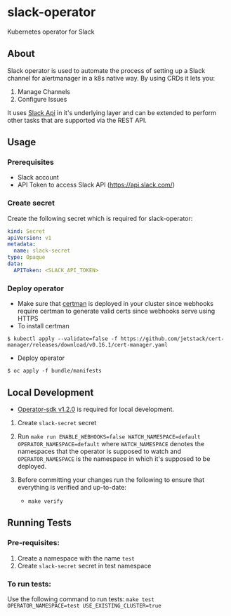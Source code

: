 # slack-operator

Kubernetes operator for Slack

## About

Slack operator is used to automate the process of setting up a Slack channel for alertmanager in a k8s native way. By using CRDs it lets you:

1. Manage Channels
2. Configure Issues

It uses [Slack Api](https://api.slack.com/methods) in it's underlying layer and can be extended to perform other tasks that are supported via the REST API.

## Usage

### Prerequisites

- Slack account
- API Token to access Slack API (https://api.slack.com/)

### Create secret

Create the following secret which is required for slack-operator:

```yaml
kind: Secret
apiVersion: v1
metadata:
  name: slack-secret
type: Opaque
data:
  APIToken: <SLACK_API_TOKEN>
```

### Deploy operator

- Make sure that [certman](https://cert-manager.io/) is deployed in your cluster since webhooks require certman to generate valid certs since webhooks serve using HTTPS
- To install certman

```terminal
$ kubectl apply --validate=false -f https://github.com/jetstack/cert-manager/releases/download/v0.16.1/cert-manager.yaml
```

- Deploy operator

```terminal
$ oc apply -f bundle/manifests
```

## Local Development

- [Operator-sdk v1.2.0](https://github.com/operator-framework/operator-sdk/releases/tag/v1.2.0) is required for local development.

1. Create `slack-secret` secret
2. Run `make run ENABLE_WEBHOOKS=false WATCH_NAMESPACE=default OPERATOR_NAMESPACE=default` where `WATCH_NAMESPACE` denotes the namespaces that the operator is supposed to watch and `OPERATOR_NAMESPACE` is the namespace in which it's supposed to be deployed.

3. Before committing your changes run the following to ensure that everything is verified and up-to-date:
   - `make verify`

## Running Tests

### Pre-requisites:

1. Create a namespace with the name `test`
2. Create `slack-secret` secret in test namespace

### To run tests:

Use the following command to run tests:
`make test OPERATOR_NAMESPACE=test USE_EXISTING_CLUSTER=true`

